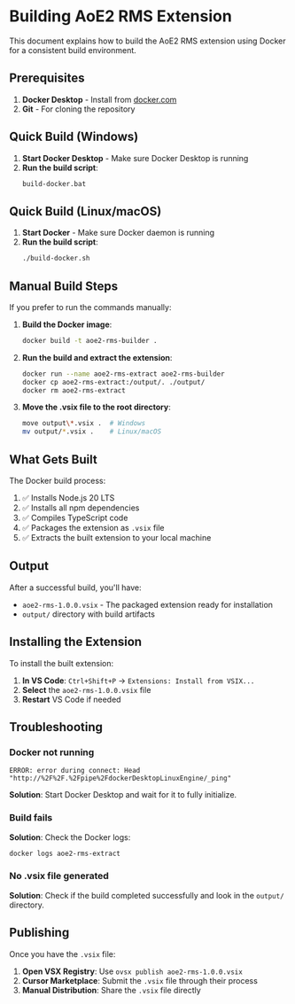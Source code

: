 # Building AoE2 RMS Extension

This document explains how to build the AoE2 RMS extension using Docker for a consistent build environment.

## Prerequisites

1. **Docker Desktop** - Install from [docker.com](https://www.docker.com/products/docker-desktop/)
2. **Git** - For cloning the repository

## Quick Build (Windows)

1. **Start Docker Desktop** - Make sure Docker Desktop is running
2. **Run the build script**:
   ```cmd
   build-docker.bat
   ```

## Quick Build (Linux/macOS)

1. **Start Docker** - Make sure Docker daemon is running
2. **Run the build script**:
   ```bash
   ./build-docker.sh
   ```

## Manual Build Steps

If you prefer to run the commands manually:

1. **Build the Docker image**:
   ```bash
   docker build -t aoe2-rms-builder .
   ```

2. **Run the build and extract the extension**:
   ```bash
   docker run --name aoe2-rms-extract aoe2-rms-builder
   docker cp aoe2-rms-extract:/output/. ./output/
   docker rm aoe2-rms-extract
   ```

3. **Move the .vsix file to the root directory**:
   ```bash
   move output\*.vsix .  # Windows
   mv output/*.vsix .    # Linux/macOS
   ```

## What Gets Built

The Docker build process:

1. ✅ Installs Node.js 20 LTS
2. ✅ Installs all npm dependencies
3. ✅ Compiles TypeScript code
4. ✅ Packages the extension as `.vsix` file
5. ✅ Extracts the built extension to your local machine

## Output

After a successful build, you'll have:
- `aoe2-rms-1.0.0.vsix` - The packaged extension ready for installation
- `output/` directory with build artifacts

## Installing the Extension

To install the built extension:

1. **In VS Code**: `Ctrl+Shift+P` → `Extensions: Install from VSIX...`
2. **Select** the `aoe2-rms-1.0.0.vsix` file
3. **Restart** VS Code if needed

## Troubleshooting

### Docker not running
```
ERROR: error during connect: Head "http://%2F%2F.%2Fpipe%2FdockerDesktopLinuxEngine/_ping"
```
**Solution**: Start Docker Desktop and wait for it to fully initialize.

### Build fails
**Solution**: Check the Docker logs:
```bash
docker logs aoe2-rms-extract
```

### No .vsix file generated
**Solution**: Check if the build completed successfully and look in the `output/` directory.

## Publishing

Once you have the `.vsix` file:

1. **Open VSX Registry**: Use `ovsx publish aoe2-rms-1.0.0.vsix`
2. **Cursor Marketplace**: Submit the `.vsix` file through their process
3. **Manual Distribution**: Share the `.vsix` file directly
